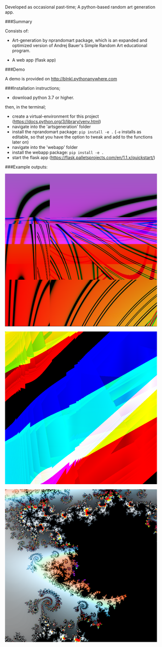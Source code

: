Developed as occasional past-time;
A python-based random art generation app.

###Summary

Consists of:

- Art-generation by nprandomart package,
 which is an expanded and optimized version of
 Andrej Bauer's Simple Random Art educational program.

- A web app (flask app)

###Demo

A demo is provided on http://blnkl.pythonanywhere.com

###Installation instructions;

- download python 3.7 or higher.

then, in the terminal;
- create a virtual-environment for this project (https://docs.python.org/3/library/venv.html)
- navigate into the 'artsgeneration' folder
- install the nprandomart package: `pip install -e .`  (`-e` installs as editable, 
so that you have the option to tweak and add to the functions later on)
- navigate into the 'webapp' folder
- install the webapp package: `pip install -e .`
- start the flask app (https://flask.palletsprojects.com/en/1.1.x/quickstart/)

###Example outputs:

![Alt text](webapp/rawebapp/static/example_images/purpleredorange.png?raw=true "example output")


![Alt text](webapp/rawebapp/static/example_images/brushes.png?raw=true "example output")


![Alt text](webapp/rawebapp/static/example_images/mandlegradient.bmp?raw=true "example output")